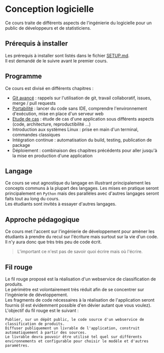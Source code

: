 # Conception logicielle

Ce cours traite de différents aspects de l'ingénierie du logicielle pour un public de développeurs et de statisticiens.

## Prérequis à installer

Les prérequis à installer sont listés dans le fichier [SETUP.md](SETUP.md).  
Il est demandé de le suivre avant le premier cours.

## Programme

Ce cours est divisé en différents chapitres :

- [Git avancé](git/README.md) : rappels sur l'utilisation de git, travail collaboratif, issues, merge / pull requests
- [Portabilité](portabilite/README.md) : lancer du code sans IDE, comprendre l'environnement d'exécution, mise en place d'un serveur web
- [Etude de cas](etude2cas/README.md) : étude de cas d'une application sous différents aspects (code, architecture, reproductibilité ...)
- Introduction aux systèmes Linux : prise en main d'un terminal, commandes classiques
- Intégration continue : automatisation du build, testing, publication de package
- Déploiement : combinaison des chapitres précédents pour aller jusqu'à la mise en production d'une application

## Langage

Ce cours se veut agnostique du langage en illustrant principalement les concepts communs à la plupart des langages. Les mises en pratique seront principalement en `Python` mais des parallèles avec d'autres langages seront faits tout au long du cours.  
Les étudiants sont invités à essayer d'autres langages.

## Approche pédagogique

Ce cours met l'accent sur l'ingénierie de développement pour amèner les étudiants à prendre du recul sur l'écriture mais surtout sur la vie d'un code. Il n'y aura donc que très très peu de code écrit.

> L'important ce n'est pas de savoir quoi écrire mais où l'écrire.

## Fil rouge

Le fil rouge proposé est la réalisation d'un webservice de classification de produits.  
Le périmètre est volontairement très réduit afin de se concentrer sur l'ingénierie de développement.  
Les fragments de code nécessaires à la réalisation de l'application seront fournis (il est évidemment possible d'en dévier autant que vous voulez).  
L'objectif du fil rouge est le suivant :

```
Publier, sur un dépôt public, le code source d'un webservice de classification de produits.
Diffuser publiquement un livrable de l'application, construit automatiquement à partir des sources.
Le livrable devra pouvoir être utilisé tel quel sur différents environnements et configurable pour choisir le modèle et d'autres paramètres.
```
